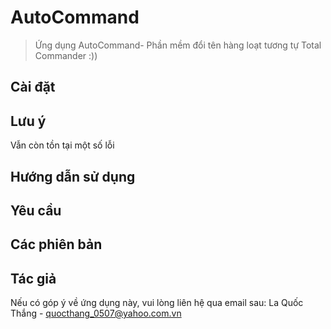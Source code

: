 # AutoCommand
> Ứng dụng AutoCommand- Phần mềm đổi tên hàng loạt tương tự Total Commander :))

## Cài đặt

## Lưu ý

Vẫn còn tồn tại một số lỗi 

## Hướng dẫn sử dụng

## Yêu cầu

## Các phiên bản

## Tác giả

Nếu có góp ý về ứng dụng này, vui lòng liên hệ qua email sau:
La Quốc Thắng - quocthang_0507@yahoo.com.vn